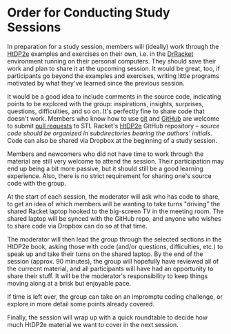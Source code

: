 # Order for Conducting Study Sessions

In preparation for a study session, members will (ideally) work through the [HtDP2e](http://www.ccs.neu.edu/home/matthias/HtDP2e/) examples and exercises on their own, i.e. in the [DrRacket](http://docs.racket-lang.org/drracket/) environment running on their personal computers. They should save their work and plan to share it at the upcoming session. It would be great, too, if participants go beyond the examples and exercises, writing little programs motivated by what they've learned since the previous session.

It would be a good idea to include comments in the source code, indicating points to be explored with the group: inspirations, insights, surprises, questions, difficulties, and so on. It's perfectly fine to share code that doesn't work. Members who know how to use [git](http://git-scm.com/book/en/v2/Getting-Started-About-Version-Control) and [GitHub](https://github.com/stl-racket) are welcome to submit [pull requests](https://help.github.com/articles/using-pull-requests/) to STL Racket's [HtDP2e](https://github.com/stl-racket/HtDP2e) GitHub repository – *source code should be organized in subdirectories bearing the authors' initials*. Code can also be shared via Dropbox at the beginning of a study session.

Members and newcomers who did not have time to work through the material are still very welcome to attend the session. Their participation may end up being a bit more passive, but it should still be a good learning experience. Also, there is no strict requirement for sharing one's source code with the group.

At the start of each session, the moderator will ask who has code to share, to get an idea of which members will be wanting to take turns "driving" the shared Racket laptop hooked to the big-screen TV in the meeting room. The shared laptop will be synced with the GitHub repo, and anyone who wishes to share code via Dropbox can do so at that time.

The moderator will then lead the group through the selected sections in the HtDP2e book, asking those with code (and/or questions, difficulties, etc.) to speak up and take their turns on the shared laptop. By the end of the session (approx. 90 minutes), the group will hopefully have reviewed all of the currecnt material, and all participants will have had an opportunity to share their stuff. It will be the moderator's responsibility to keep things moving along at a brisk but enjoyable pace.

If time is left over, the group can take on an impromptu coding challenge, or explore in more detail some points already covered.

Finally, the session will wrap up with a quick roundtable to decide how much HtDP2e material we want to cover in the next session.
